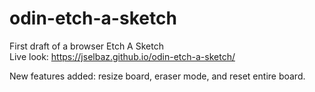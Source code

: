 # odin-etch-a-sketch
First draft of a browser Etch A Sketch  
Live look: https://jselbaz.github.io/odin-etch-a-sketch/  

New features added: resize board, eraser mode, and reset entire board.
